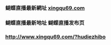 ### 蝴蝶直播最新網址 [xingqu69.com](http://www.xingqu69.com/?hudiezhibo) 
### 蝴蝶直播最新地址 蝴蝶直播发布页
### http://www.xingqu69.com/?hudiezhibo
